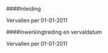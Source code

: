 <meta http-equiv='Content-Type' content='text/html; charset=utf-8' />


####Inleiding

Vervallen per 01-01-2011 

####Inwerkingtreding en vervaldatum

Vervallen per 01-01-2011 


